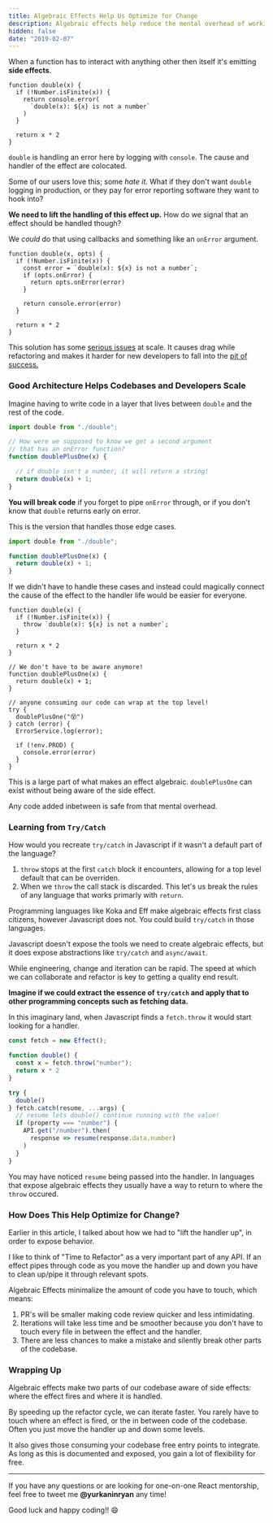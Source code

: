 ```yaml
---
title: Algebraic Effects Help Us Optimize for Change
description: Algebraic effects help reduce the mental overhead of working in a codebase allowing new developers to work without fear of breaking the system
hidden: false
date: "2019-02-07"
---
```


When a function has to interact with anything other then itself it's emitting **side effects**.

```js{2-6}
function double(x) {
  if (!Number.isFinite(x)) {
    return console.error(
      `double(x): ${x} is not a number`
    )
  }

  return x * 2
}
```

`double` is handling an error here by logging with `console`.  The cause and handler of the effect are colocated. 

Some of our users love this; some _hate it._  What if they don't want `double` logging in production, or  they pay for error reporting software they want to hook into?

**We need to lift the handling of this effect up.** How do we signal that an effect should be handled though?

We _could_ do that using callbacks and something like an `onError` argument.


```js{3-6}
function double(x, opts) {
  if (!Number.isFinite(x)) {
    const error = `double(x): ${x} is not a number`;
    if (opts.onError) {
      return opts.onError(error)
    }
 
    return console.error(error)
  }

  return x * 2
}
```

This solution has some [serious issues](http://callbackhell.com/) at scale.  It causes drag while refactoring and makes it harder for new developers to fall into the [pit of success.](https://blog.codinghorror.com/falling-into-the-pit-of-success/)

### Good Architecture Helps Codebases and Developers Scale

Imagine having to write code in a layer that lives between `double` and the rest of the code.

```js
import double from "./double";

// How were we supposed to know we get a second argument
// that has an onError function?
function doublePlusOne(x) {

  // if double isn't a number, it will return a string!
  return double(x) + 1;
}
```

**You will break code** if you forget to pipe `onError` through, or if you don't know that `double` returns early on error.

This is the version that handles those edge cases.

```js
import double from "./double";

function doublePlusOne(x) {
  return double(x) + 1;
}
```

If we didn't have to handle these cases and instead could magically connect the cause of the effect to the handler life would be easier for everyone.

```js{3,9-12}
function double(x) {
  if (!Number.isFinite(x)) {
    throw `double(x): ${x} is not a number`;
  }

  return x * 2
}
 
// We don't have to be aware anymore!
function doublePlusOne(x) {
  return double(x) + 1;
}
 
// anyone consuming our code can wrap at the top level!
try {
  doublePlusOne("😵")
} catch (error) {
  ErrorService.log(error);
 
  if (!env.PROD) {
    console.error(error)
  }
}
```

This is a large part of what makes an effect algebraic.  `doublePlusOne` can exist without being aware of the side effect.

Any code added inbetween is safe from that mental overhead.

### Learning from `Try/Catch`

How would you recreate `try/catch` in Javascript if it wasn't a default part of the language?

1. `throw` stops at the first `catch` block it encounters, allowing for a top level default that can be overriden.
2. When we `throw` the call stack is discarded.  This let's us break the rules of any language that works primarly with `return`.


Programming languages like Koka and Eff make algebraic effects first class citizens, however Javascript does not.  You could build `try/catch` in those languages.

Javascript doesn't expose the tools we need to create algebraic effects, but it does expose abstractions like `try/catch` and `async/await`.

While engineering, change and iteration can be rapid.  The speed at which we can collaborate and refactor is key to getting a quality end result.

**Imagine if we could extract the essence of `try/catch` and apply that to other programming concepts such as fetching data.**

In this imaginary land, when Javascript finds a `fetch.throw` it would start looking for a handler.


```js
const fetch = new Effect();

function double() {
  const x = fetch.throw("number");
  return x * 2
}

try {
  double()
} fetch.catch(resume, ...args) {
  // resume lets double() continue running with the value!
  if (property === "number") {
    API.get("/number").then(
      response => resume(response.data.number)
    )
  }
}
```

You may have noticed `resume` being passed into the handler.  In languages that expose algebraic effects they usually have a way to return to where the `throw` occured.

### How Does This Help Optimize for Change?

Earlier in this article, I talked about how we had to "lift the handler up", in order to expose behavior.

I like to think of "Time to Refactor" as a very important part of any API.  If an effect pipes through code as you move the handler up and down you have to clean up/pipe it through relevant spots.

Algebraic Effects minimalize the amount of code you have to touch, which means:

1. PR's will be smaller making code review quicker and less intimidating.
2. Iterations will take less time and be smoother because you don't have to touch every file in between the effect and the handler.
3. There are less chances to make a mistake and silently break other parts of the codebase.

### Wrapping Up

Algebraic effects make two parts of our codebase aware of side effects: where the effect fires and where it is handled.

By speeding up the refactor cycle, we can iterate faster.  You rarely have to touch where an effect is fired, or the in between code of the codebase.  Often you just move the handler up and down some levels.

It also gives those consuming your codebase free entry points to integrate.  As long as this is documented and exposed, you gain a lot of flexibility for free.

---

If you have any questions or are looking for one-on-one React mentorship, feel free to tweet me **@yurkaninryan** any time!

Good luck and happy coding!! 😄










